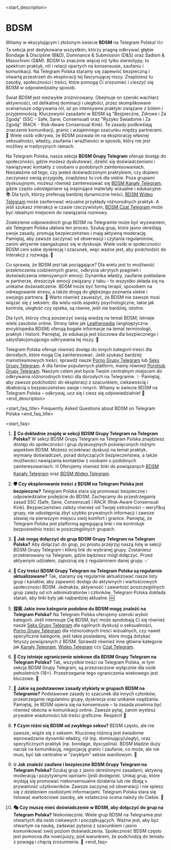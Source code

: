 <start_description>
# BDSM

Witamy w ekscytującym i złożonym świecie **BDSM** na Telegram Polska! ⛓️🔥 Ta sekcja jest dedykowana wszystkim, którzy pragną odkrywać głębie Bondage & Discipline (B&D), Dominance & Submission (D&S) oraz Sadism & Masochism (S&M). BDSM to znacznie więcej niż tylko stereotypy; to spektrum praktyk, ról i relacji opartych na konsensusie, zaufaniu i komunikacji. Na Telegram Polska staramy się zapewnić bezpieczną i otwartą przestrzeń do eksploracji tej fascynującej niszy. Znajdziesz tu zasoby, społeczności i treści, które pomogą Ci zrozumieć i cieszyć się BDSM w odpowiedzialny sposób.

Świat BDSM jest niezwykle zróżnicowany. Obejmuje on szeroki wachlarz aktywności, od delikatnej dominacji i uległości, przez skomplikowane scenariusze odgrywania ról, aż po intensywne praktyki związane z bólem i przyjemnością. Kluczowymi zasadami w BDSM są "Bezpieczne, Zdrowe i Za Zgodą" (SSC - Safe, Sane, Consensual) oraz "Ryzyko Świadome i Za Zgodą" (RACK - Risk-Aware Consensual Kink). Te zasady podkreślają znaczenie komunikacji, granic i wzajemnego szacunku między partnerami. 🤝 Wiele osób odkrywa, że BDSM pozwala im na eksplorację własnej seksualności, władzy, zaufania i wrażliwości w sposób, który nie jest możliwy w tradycyjnych ramach.

Na Telegram Polska, nasza sekcja **BDSM Grupy Telegram** oferuje dostęp do społeczności, gdzie możesz dyskutować, dzielić się doświadczeniami i nawiązywać kontakty z osobami o podobnych zainteresowaniach. Niezależnie od tego, czy jesteś doświadczonym praktykiem, czy dopiero zaczynasz swoją przygodę, znajdziesz tu coś dla siebie. Poza grupami dyskusyjnymi, możesz również zainteresować się [BDSM Kanały Telegram](/kanaly/bdsm/), gdzie często udostępniane są inspirujące materiały wizualne i edukacyjne. 📚 Dla tych, którzy preferują bardziej dynamiczne treści, [BDSM Wideo Telegram](/wideo/bdsm/) może zaoferować wizualne przykłady różnorodnych praktyk. A jeśli szukasz interakcji w czasie rzeczywistym, [BDSM Czat Telegram](/czat/bdsm/) może być idealnym miejscem do nawiązania rozmowy.

Znalezienie odpowiednich grup BDSM na Telegramie może być wyzwaniem, ale Telegram Polska ułatwia ten proces. Szukaj grup, które jasno określają swoje zasady, promują bezpieczeństwo i mają aktywną moderację. Pamiętaj, aby zawsze zaczynać od obserwacji i czytania regulaminów, zanim aktywnie zaangażujesz się w dyskusje. Wiele osób w społeczności BDSM ceni sobie dyskrecję i szacunek, więc ważne jest, aby podchodzić do interakcji z rozwagą. 🤫

Co sprawia, że BDSM jest tak pociągające? Dla wielu jest to możliwość przekroczenia codziennych granic, odkrycia ukrytych pragnień i doświadczenia intensywnych emocji. Dynamika władzy, zaufanie pokładane w partnerze, dreszczyk emocji związany z tabu – to wszystko składa się na unikalne doświadczenie. BDSM może być formą terapii, sposobem na odreagowanie stresu, a także drogą do głębszego poznania siebie i swojego partnera. 🚀 Warto również zauważyć, że BDSM nie zawsze musi wiązać się z seksem; dla wielu osób aspekty psychologiczne, takie jak kontrola, uległość czy opieka, są równie, jeśli nie bardziej, istotne.

Dla tych, którzy chcą poszerzyć swoją wiedzę na temat BDSM, istnieje wiele zasobów online. Strony takie jak [Leatherpedia](https://www.leatherpedia.org) (anglojęzyczna encyklopedia BDSM) oferują bogate informacje na temat terminologii, praktyk i historii. Pamiętaj, że edukacja jest kluczowa dla bezpiecznego i satysfakcjonującego odkrywania tej niszy. 🧐

Telegram Polska oferuje również dostęp do innych kategorii treści dla dorosłych, które mogą Cię zainteresować. Jeśli szukasz bardziej mainstreamowych treści, sprawdź nasze [Porno Grupy Telegram](/grupy/porno/) lub [Seks Grupy Telegram](/grupy/seks/). A dla fanów popularnych platform, mamy również [Pornhub Grupy Telegram](/grupy/pornhub/). Naszym celem jest bycie Twoim centralnym miejscem do odkrywania różnorodnych treści dla dorosłych na Telegramie. ✨ Pamiętaj, aby zawsze podchodzić do eksploracji z szacunkiem, ciekawością i dbałością o bezpieczeństwo swoje i innych. Witamy w świecie BDSM na Telegram Polska – odkrywaj, ucz się i ciesz się odpowiedzialnie! 🎉
<end_description>

<start_faq_title>
Frequently Asked Questions about BDSM on Telegram Polska
<end_faq_title>

<start_faq>
1. **🤔 Co dokładnie znajdę w sekcji BDSM Grupy Telegram na Telegram Polska?**
W sekcji BDSM Grupy Telegram na Telegram Polska znajdziesz dostęp do społeczności i grup dyskusyjnych poświęconych różnym aspektom BDSM. Możesz oczekiwać dyskusji na temat praktyk, wymiany doświadczeń, porad dotyczących bezpieczeństwa, a także możliwości nawiązania kontaktów z osobami o podobnych zainteresowaniach. ⛓️ Oferujemy również linki do powiązanych [BDSM Kanały Telegram](/kanaly/bdsm/) oraz [BDSM Wideo Telegram](/wideo/bdsm/).

2. **🛡️ Czy eksplorowanie treści z BDSM na Telegram Polska jest bezpieczne?**
Telegram Polska stara się promować bezpieczne i odpowiedzialne podejście do BDSM. Zachęcamy do przestrzegania zasad SSC (Safe, Sane, Consensual) i RACK (Risk-Aware Consensual Kink). Bezpieczeństwo zależy również od Twojej ostrożności – weryfikuj grupy, nie udostępniaj zbyt szybko prywatnych informacji i zawsze stawiaj na pierwszym miejscu swój komfort i granice. Pamiętaj, że Telegram Polska jest platformą agregującą linki i nie kontroluje bezpośrednio treści w poszczególnych grupach.

3. **🔗 Jak mogę dołączyć do grup BDSM Grupy Telegram na Telegram Polska?**
Aby dołączyć do grup, po prostu przejrzyj naszą listę w sekcji BDSM Grupy Telegram i kliknij link do wybranej grupy. Zostaniesz przekierowany na Telegram, gdzie będziesz mógł dołączyć. Przed aktywnym udziałem, zapoznaj się z regulaminem danej grupy. ✅

4. **🔄 Czy treści BDSM Grupy Telegram na Telegram Polska są regularnie aktualizowane?**
Tak, staramy się regularnie aktualizować nasze listy grup i kanałów, aby zapewnić dostęp do aktywnych i wartościowych społeczności BDSM. Jednakże, aktywność i zawartość poszczególnych grup zależy od ich administratorów i członków. Telegram Polska dokłada starań, aby linki były jak najbardziej aktualne. 🆕

5. **探索 Jakie inne kategorie podobne do BDSM mogę znaleźć na Telegram Polska?**
Na Telegram Polska oferujemy szeroki wybór kategorii. Jeśli interesuje Cię BDSM, być może spodobają Ci się również nasze [Seks Grupy Telegram](/grupy/seks/) dla ogólnych dyskusji o seksualności, [Porno Grupy Telegram](/grupy/porno/) dla różnorodnych treści wizualnych, czy nawet specyficzne kategorie, jeśli takie posiadamy, które mogą dotykać fetyszy powiązanych z BDSM. Sprawdź również inne główne kategorie jak [Kanały Telegram](/kanaly/), [Wideo Telegram](/wideo/) czy [Czat Telegram](/czat/).

6. **🔞 Czy istnieje ograniczenie wiekowe dla BDSM Grupy Telegram na Telegram Polska?**
Tak, wszystkie treści na Telegram Polska, w tym sekcja BDSM Grupy Telegram, są przeznaczone wyłącznie dla osób pełnoletnich (18+). Przestrzeganie tego ograniczenia wiekowego jest kluczowe. 🔞

7. **💬 Jakie są podstawowe zasady etykiety w grupach BDSM na Telegramie?**
Podstawowe zasady to szacunek dla innych członków, przestrzeganie regulaminu grupy, dyskrecja oraz unikanie osądzania. Pamiętaj, że BDSM opiera się na konsensusie – ta zasada powinna być również obecna w komunikacji online. Zawsze pytaj, zanim wyślesz prywatne wiadomości lub treści graficzne. Respect! 🙏

8. **❓ Czym różni się BDSM od zwykłego seksu?**
BDSM często, ale nie zawsze, wiąże się z seksem. Kluczową różnicą jest świadome wprowadzanie dynamiki władzy, ról (np. dominujący/uległy), oraz specyficznych praktyk (np. bondage, dyscyplina). BDSM kładzie duży nacisk na komunikację, negocjację granic i zaufanie, co może, ale nie musi, być tak centralne w "zwykłym" seksie waniliowym. 🧠

9. **💡 Jak znaleźć zaufane i bezpieczne BDSM Grupy Telegram na Telegram Polska?**
Szukaj grup z jasno określonymi zasadami, aktywną moderacją i pozytywnymi opiniami (jeśli dostępne). Unikaj grup, które wydają się promować niekonsensualne działania lub nie dbają o prywatność użytkowników. Zawsze zaczynaj od obserwacji i nie spiesz się z dzieleniem osobistymi informacjami. Telegram Polska stara się listować wartościowe zasoby, ale ostateczna ocena należy do Ciebie. 🧐

10. **🎭 Czy muszę mieć doświadczenie w BDSM, aby dołączyć do grup na Telegram Polska?**
Niekoniecznie. Wiele grup BDSM na Telegramie jest otwartych dla osób ciekawych i początkujących. Ważne jest, aby być otwartym na naukę, zadawać pytania z szacunkiem i jasno komunikować swój poziom doświadczenia. Społeczność BDSM często jest pomocna dla nowicjuszy, pod warunkiem, że podchodzą do tematu z powagą i chęcią zrozumienia. 🌱
<end_faq>